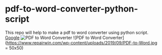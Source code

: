 # pdf-to-word-converter-python-script
This repo will help to make a pdf to word converter using python script. <a href="http://google.com">Google</a>
![PDF to Word Converter](https://www.repairwin.com/wp-content/uploads/2019/09/PDF-to-Word.jpg)
![PDF to Word Converter](https://www.repairwin.com/wp-content/uploads/2019/09/PDF-to-Word.jpg = 50x50)
